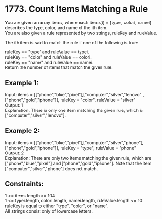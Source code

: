 # 1773. Count Items Matching a Rule

You are given an array items, where each items[i] = [typei, colori, namei] </br>
describes the type, color, and name of the ith item. </br>
You are also given a rule represented by two strings, ruleKey and ruleValue. </br>

The ith item is said to match the rule if one of the following is true: </br>

ruleKey == "type" and ruleValue == typei. </br>
ruleKey == "color" and ruleValue == colori. </br>
ruleKey == "name" and ruleValue == namei. </br>
Return the number of items that match the given rule. </br>

## Example 1:

Input: items = [["phone","blue","pixel"],["computer","silver","lenovo"],["phone","gold","iphone"]], ruleKey = "color", ruleValue = "silver" </br>
Output: 1 </br>
Explanation: There is only one item matching the given rule, which is ["computer","silver","lenovo"]. </br>

## Example 2:

Input: items = [["phone","blue","pixel"],["computer","silver","phone"],["phone","gold","iphone"]], ruleKey = "type", ruleValue = "phone" </br>
Output: 2 </br>
Explanation: There are only two items matching the given rule, which are ["phone","blue","pixel"] and ["phone","gold","iphone"]. Note that the item  </br>["computer","silver","phone"] does not match. </br>

## Constraints:

1 <= items.length <= 104 </br>
1 <= typei.length, colori.length, namei.length, ruleValue.length <= 10 </br>
ruleKey is equal to either "type", "color", or "name". </br>
All strings consist only of lowercase letters. </br>
